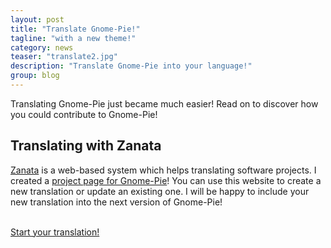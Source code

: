 ```yaml
---
layout: post
title: "Translate Gnome-Pie!"
tagline: "with a new theme!"
category: news
teaser: "translate2.jpg"
description: "Translate Gnome-Pie into your language!"
group: blog
---
```


Translating Gnome-Pie just became much easier! Read on to discover how you could contribute to Gnome-Pie!

<!--more-->

## Translating with Zanata

[Zanata](https://translate.zanata.org/zanata/) is a web-based system which helps translating software projects. I created a [project page for Gnome-Pie](https://translate.zanata.org/zanata/iteration/view/gnome-pie)! You can use this website to create a new translation or update an existing one. I will be happy to include your new translation into the next version of Gnome-Pie!

<div class="well text-center"><a href="https://translate.zanata.org/zanata/iteration/view/gnome-pie/develop"><i style="font-size:2em" class="fa fa-flag"></i><br>Start your translation!</a></div>
